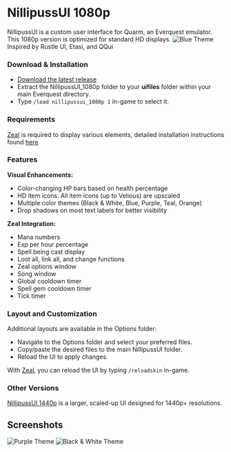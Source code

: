 # NillipussUI 1080p

NillipussUI is a custom user interface for Quarm, an Everquest emulator. This 1080p version is optimized for standard HD displays.
![Blue Theme](https://github.com/NilliP/NillipussUI_1080p/assets/169828698/31341cab-329c-436e-bda6-1271833478a3)
<br>Inspired by Rustle UI, Etasi, and QQui

### Download & Installation
- [Download the latest release](https://github.com/NilliP/NillipussUI_1080p/releases/latest)
- Extract the NillipussUI_1080p folder to your **uifiles** folder within your main Everquest directory.
- Type `/load nillipussui_1080p 1` in-game to select it.

### Requirements
[Zeal](https://github.com/iamclint/Zeal/releases) is required to display various elements, detailed installation instructions found [here](https://github.com/iamclint/Zeal?tab=readme-ov-file#installation)


### Features

**Visual Enhancements:**
- Color-changing HP bars based on health percentage
- HD item icons: All item icons (up to Velious) are upscaled
- Multiple color themes (Black & White, Blue, Purple, Teal, Orange)
- Drop shadows on most text labels for better visibility

**Zeal Integration:**
- Mana numbers
- Exp per hour percentage
- Spell being cast display
- Loot all, link all, and change functions
- Zeal options window
- Song window
- Global cooldown timer
- Spell gem cooldown timer
- Tick timer

### Layout and Customization
Additional layouts are available in the Options folder:
- Navigate to the Options folder and select your preferred files.
- Copy/paste the desired files to the main NillipussUI folder.
- Reload the UI to apply changes.

With [Zeal](https://github.com/iamclint/Zeal), you can reload the UI by typing `/reloadskin` in-game.

### Other Versions
[NillipussUI 1440p](https://github.com/NilliP/NillipussUI_1440p) is a larger, scaled-up UI designed for 1440p+ resolutions.

## Screenshots
![Purple Theme](https://github.com/NilliP/NillipussUI_1080p/assets/169828698/a05cfcfc-dbce-418e-a75f-36a247c7e09a)
![Black & White Theme](https://github.com/NilliP/NillipussUI_1080p/assets/169828698/cde35bb8-aa50-4f8e-a213-b7c2d29d73af)
